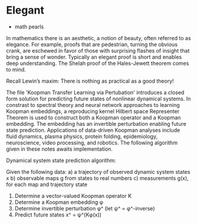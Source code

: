 # Elegant
- math pearls

In mathematics there is an aesthetic, a notion of beauty, often referred to as elegance.  For example, proofs that are pedestrian, turning the obvious crank, are eschewed in favor of those with surprising flashes of insight that bring a sense of wonder.  Typically an elegant proof is short and enables deep understanding.  The Shelah proof of the Hales-Jewett theorem comes to mind.

Recall Lewin’s maxim: 
There is nothing as practical as a good theory!



The file 'Koopman Transfer Learning via Pertubation' introduces a closed form solution for predicting future states of nonlinear dynamical systems. In constrast to spectral theory and neural network approaches to learning Koopman embeddings, a reproducing kernel Hilbert space Representer Theorem is used to construct both a Koopman operator and a Koopman embedding. The embedding has an invertible perturbation enabling future state prediction. Applications of data-driven Koopman analyses include fluid dynamics, plasma physics, protein folding, epidemiology, neuroscience, video processing, and robotics. The following algorithm given in these notes awaits implementation.



Dynamical system state prediction algorithm:

Given the following data:
a) a trajectory of observed dynamic system states x
b) observable maps g from states to real numbers
c) measurements g(x), for each map and trajectory state

1) Determine a vector-valued Koopman operator K
2) Determine a Koopman embedding φ
3) Determine invertible perturbation φ^ (let ψ^ = φ^-inverse)
4) Predict future states x^ = ψ^(Kφ(x))
